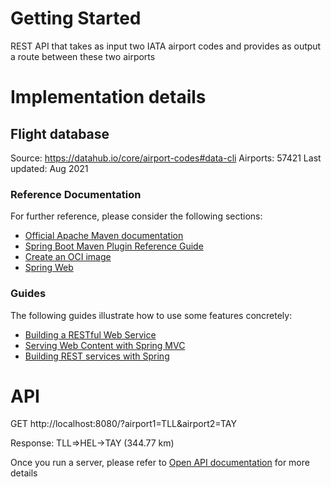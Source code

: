 # Getting Started

REST API that takes as input two IATA airport codes and provides as output a route between these two airports

# Implementation details
## Flight database
Source: https://datahub.io/core/airport-codes#data-cli
Airports: 57421
Last updated: Aug 2021

### Reference Documentation
For further reference, please consider the following sections:

* [Official Apache Maven documentation](https://maven.apache.org/guides/index.html)
* [Spring Boot Maven Plugin Reference Guide](https://docs.spring.io/spring-boot/docs/2.7.2/maven-plugin/reference/html/)
* [Create an OCI image](https://docs.spring.io/spring-boot/docs/2.7.2/maven-plugin/reference/html/#build-image)
* [Spring Web](https://docs.spring.io/spring-boot/docs/2.7.2/reference/htmlsingle/#web)

### Guides
The following guides illustrate how to use some features concretely:

* [Building a RESTful Web Service](https://spring.io/guides/gs/rest-service/)
* [Serving Web Content with Spring MVC](https://spring.io/guides/gs/serving-web-content/)
* [Building REST services with Spring](https://spring.io/guides/tutorials/rest/)


# API
GET http://localhost:8080/?airport1=TLL&airport2=TAY

Response: TLL=>HEL->TAY (344.77 km)

Once you run a server,
please refer to [Open API documentation](http://localhost:8080/swagger-ui/#/) for more details
